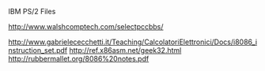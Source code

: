 IBM PS/2 Files

http://www.walshcomptech.com/selectpccbbs/



http://www.gabrielececchetti.it/Teaching/CalcolatoriElettronici/Docs/i8086_instruction_set.pdf
http://ref.x86asm.net/geek32.html
http://rubbermallet.org/8086%20notes.pdf